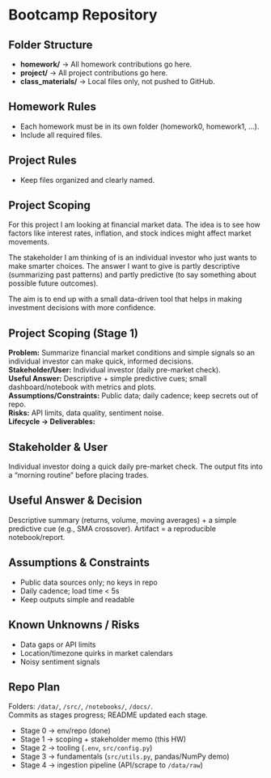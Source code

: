 # Bootcamp Repository

## Folder Structure
- **homework/** → All homework contributions go here.
- **project/** → All project contributions go here.
- **class_materials/** → Local files only, not pushed to GitHub.

## Homework Rules
- Each homework must be in its own folder (homework0, homework1, ...).
- Include all required files.

## Project Rules
- Keep files organized and clearly named.

## Project Scoping
For this project I am looking at financial market data. The idea is to see how factors like interest rates, inflation, and stock indices might affect market movements.  

The stakeholder I am thinking of is an individual investor who just wants to make smarter choices. The answer I want to give is partly descriptive (summarizing past patterns) and partly predictive (to say something about possible future outcomes).  

The aim is to end up with a small data-driven tool that helps in making investment decisions with more confidence.

## Project Scoping (Stage 1)

**Problem:** Summarize financial market conditions and simple signals so an individual investor can make quick, informed decisions.  
**Stakeholder/User:** Individual investor (daily pre-market check).  
**Useful Answer:** Descriptive + simple predictive cues; small dashboard/notebook with metrics and plots.  
**Assumptions/Constraints:** Public data; daily cadence; keep secrets out of repo.  
**Risks:** API limits, data quality, sentiment noise.  
**Lifecycle → Deliverables:**  

## Stakeholder & User
Individual investor doing a quick daily pre-market check. The output fits into a “morning routine” before placing trades.

## Useful Answer & Decision
Descriptive summary (returns, volume, moving averages) + a simple predictive cue (e.g., SMA crossover). Artifact = a reproducible notebook/report.

## Assumptions & Constraints
- Public data sources only; no keys in repo
- Daily cadence; load time < 5s
- Keep outputs simple and readable

## Known Unknowns / Risks
- Data gaps or API limits
- Location/timezone quirks in market calendars
- Noisy sentiment signals

## Repo Plan
Folders: `/data/`, `/src/`, `/notebooks/`, `/docs/`.  
Commits as stages progress; README updated each stage.
- Stage 0 → env/repo (done)  
- Stage 1 → scoping + stakeholder memo (this HW)  
- Stage 2 → tooling (`.env`, `src/config.py`)  
- Stage 3 → fundamentals (`src/utils.py`, pandas/NumPy demo)  
- Stage 4 → ingestion pipeline (API/scrape to `/data/raw`)
